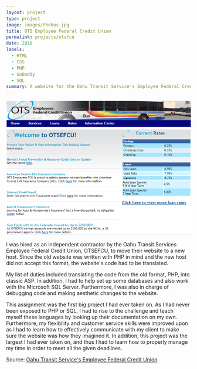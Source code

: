```yaml
---
layout: project
type: project
image: images/thebus.jpg
title: OTS Employee Federal Credit Union
permalink: projects/otsfcu 
date: 2016
labels:
  - HTML
  - CSS
  - PHP
  - GoDaddy
  - SQL
summary: A website for the Oahu Transit Service's Employee Federal Credit Union.
---
```


<center><img src="../images/otsfcu.png"></center>

I was hired as an independent contractor by the Oahu Transit Services Employee Federal Credit Union, OTSEFCU, to move their website to a new host. Since the old website was written with PHP in mind and the new host did not accept this format, the website's code had to be translated. 

My list of duties included translating the code from the old format, PHP, into classic ASP. In addition, I had to help set up some databases and also work with the Microsoft SQL Server. Furthermore, I was also in charge of debugging code and making aesthetic changes to the website. 

This assignment was the first big project I had ever taken on. As I had never been exposed to PHP or SQL, I had to rise to the challenge and teach myself these languages by looking up their documentation on my own. Furthermore, my flexibility and customer service skills were improved upon as I had to learn how to effectively communicate with my client to make sure the website was how they imagined it. In addition, this project was the largest I had ever taken on, and thus I had to learn how to properly manage my time in order to meet all the given deadlines.

Source: <a href="otsefcu.org">Oahu Transit Service's Employee Federal Credit Union</a>
